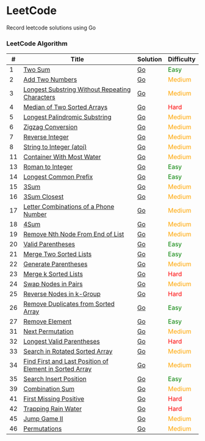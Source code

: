 # LeetCode

Record leetcode solutions using Go

### LeetCode Algorithm

| #   | Title                                                                                                                                            | Solution                                                                                                        | Difficulty                       |
|-----|--------------------------------------------------------------------------------------------------------------------------------------------------|-----------------------------------------------------------------------------------------------------------------|----------------------------------|
| 1   | [Two Sum](https://leetcode.cn/problems/two-sum/)                                                                                                 | [Go](./alg/go/twoSum/twoSum.go)                                                                                 | <font color=green>Easy</font>    |
| 2   | [Add Two Numbers](https://leetcode.cn/problems/add-two-numbers/)                                                                                 | [Go](./alg/go/addTwoNumbers/addTwoNumbers.go)                                                                   | <font color=orange>Medium</font> |
| 3   | [Longest Substring Without Repeating Characters](https://leetcode.cn/problems/longest-substring-without-repeating-characters/)                   | [Go](./alg/go/longestSubstringWithoutRepeatingCharacters/longestSubstringWithoutRepeatingCharacters.go)         | <font color=orange>Medium</font> |
| 4   | [Median of Two Sorted Arrays](https://leetcode.cn/problems/median-of-two-sorted-arrays/)                                                         | [Go](./alg/go/medianOfTwoSortedArrays/medianOfTwoSortedArrays.go)                                               | <font color=red>Hard</font>      |
| 5   | [Longest Palindromic Substring](https://leetcode.cn/problems/longest-palindromic-substring/)                                                     | [Go](./alg/go/longestPalindromicSubstring/longestPalindromicSubstring.2.go)                                     | <font color=orange>Medium</font> |
| 6   | [Zigzag Conversion](https://leetcode.cn/problems/zigzag-conversion/)                                                                             | [Go](./alg/go/zigzagConversion/zigzagConversion.go)                                                             | <font color=orange>Medium</font> |
| 7   | [Reverse Integer](https://leetcode.cn/problems/reverse-integer/)                                                                                 | [Go](./alg/go/reverseInteger/reverseInteger.go)                                                                 | <font color=orange>Medium</font> |
| 8   | [String to Integer (atoi)](https://leetcode.cn/problems/string-to-integer-atoi/)                                                                 | [Go](./alg/go/stringToIntegerAtoi/stringToIntegerAtoi.go)                                                       | <font color=orange>Medium</font> |
| 11  | [Container With Most Water](https://leetcode.cn/problems/container-with-most-water/)                                                             | [Go](./alg/go/containerWithMostWater/containerWithMostWater.go)                                                 | <font color=orange>Medium</font> |
| 13  | [Roman to Integer](https://leetcode.cn/problems/roman-to-integer/)                                                                               | [Go](./alg/go/romanToInteger/romanToInteger2.go)                                                                | <font color=green>Easy</font>    |
| 14  | [Longest Common Prefix](https://leetcode.cn/problems/longest-common-prefix/)                                                                     | [Go](./alg/go/longestCommonPrefix/longestCommonPrefix2.go)                                                      | <font color=green>Easy</font>    |
| 15  | [3Sum](https://leetcode.cn/problems/3sum/)                                                                                                       | [Go](./alg/go/3Sum/3Sum.go)                                                                                     | <font color=orange>Medium</font> |
| 16  | [3Sum Closest](https://leetcode.cn/problems/3sum-closest/)                                                                                       | [Go](./alg/go/3sumClosest/3sumClosest.go)                                                                       | <font color=orange>Medium</font> |
| 17  | [Letter Combinations of a Phone Number](https://leetcode.cn/problems/letter-combinations-of-a-phone-number/)                                     | [Go](./alg/go/letterCombinationsOfAPhoneNumber/letterCombinationsOfAPhoneNumber2.go)                            | <font color=orange>Medium</font> |
| 18  | [4Sum](https://leetcode.cn/problems/4sum/)                                                                                                       | [Go](./alg/go/4sum/4sum.go)                                                                                     | <font color=orange>Medium</font> |
| 19  | [Remove Nth Node From End of List](https://leetcode.cn/problems/remove-nth-node-from-end-of-list/)                                               | [Go](./alg/go/removeNthNodeFromEndOfList/removeNthNodeFromEndOfList.go)                                         | <font color=orange>Medium</font> |
| 20  | [Valid Parentheses](https://leetcode.cn/problems/valid-parentheses/)                                                                             | [Go](./alg/go/validParentheses/validParentheses.go)                                                             | <font color=green>Easy</font>    |
| 21  | [Merge Two Sorted Lists](https://leetcode.cn/problems/merge-two-sorted-lists/)                                                                   | [Go](./alg/go/mergeTwoSortedLists/mergeTwoSortedLists.go)                                                       | <font color=green>Easy</font>    |
| 22  | [Generate Parentheses](https://leetcode.cn/problems/generate-parentheses/)                                                                       | [Go](./alg/go/generateParentheses/generateParentheses.go)                                                       | <font color=orange>Medium</font> |
| 23  | [Merge k Sorted Lists](https://leetcode.cn/problems/merge-k-sorted-lists/)                                                                       | [Go](./alg/go/mergeKSortedLists/mergeKSortedLists.go)                                                           | <font color=red>Hard</font>      |
| 24  | [Swap Nodes in Pairs](https://leetcode.cn/problems/swap-nodes-in-pairs/)                                                                         | [Go](./alg/go/swapNodesInPairs/swapNodesInPairs.go)                                                             | <font color=orange>Medium</font> |
| 25  | [Reverse Nodes in k-Group](https://leetcode.cn/problems/reverse-nodes-in-k-group/)                                                               | [Go](./alg/go/reverseNodesInKGroup/reverseNodesInKGroup.go)                                                     | <font color=red>Hard</font>      |
| 26  | [Remove Duplicates from Sorted Array](https://leetcode.cn/problems/remove-duplicates-from-sorted-array/)                                         | [Go](./alg/go/removeDuplicatesFromSortedArray/removeDuplicatesFromSortedArray2.go)                              | <font color=green>Easy</font>    |
| 27  | [Remove Element](https://leetcode.cn/problems/remove-element/)                                                                                   | [Go](./alg/go/removeElement/removeElement.go)                                                                   | <font color=green>Easy</font>    |
| 31  | [Next Permutation](https://leetcode.cn/problems/next-permutation/)                                                                               | [Go](./alg/go/nextPermutation/nextPermutation.go)                                                               | <font color=orange>Medium</font> |
| 32  | [Longest Valid Parentheses](https://leetcode.cn/problems/longest-valid-parentheses/)                                                             | [Go](./alg/go/longestValidParentheses/longestValidParentheses.go)                                               | <font color=red>Hard</font>      |
| 33  | [Search in Rotated Sorted Array](https://leetcode.cn/problems/search-in-rotated-sorted-array/)                                                   | [Go](./alg/go/searchInRotatedSortedArray/searchInRotatedSortedArray.go)                                         | <font color=orange>Medium</font> |
| 34  | [Find First and Last Position of Element in Sorted Array](https://leetcode.cn/problems/find-first-and-last-position-of-element-in-sorted-array/) | [Go](./alg/go/findFirstAndLastPositionOfElementInSortedArray/findFirstAndLastPositionOfElementInSortedArray.go) | <font color=orange>Medium</font> |
| 35  | [Search Insert Position](https://leetcode.cn/problems/search-insert-position/)                                                                   | [Go](./alg/go/searchInsertPosition/searchInsertPosition.go)                                                     | <font color=green>Easy</font>    |
| 39  | [Combination Sum](https://leetcode.cn/problems/combination-sum/)                                                                                 | [Go](./alg/go/combinationSum/combinationSum.go)                                                                 | <font color=orange>Medium</font> |
| 41  | [First Missing Positive](https://leetcode.cn/problems/first-missing-positive/)                                                                   | [Go](./alg/go/firstMissingPositive/firstMissingPositive.go)                                                     | <font color=red>Hard</font>      |
| 42  | [Trapping Rain Water](https://leetcode.cn/problems/trapping-rain-water/)                                                                         | [Go](./alg/go/trappingRainWater/trappingRainWater.go)                                                           | <font color=red>Hard</font>      |
| 45  | [Jump Game II](https://leetcode.cn/problems/jump-game-ii/)                                                                                       | [Go](./alg/go/jumpGameIi/jumpGameIi.go)                                                                         | <font color=orange>Medium</font> |
| 46  | [Permutations](https://leetcode.cn/problems/permutations/)                                                                                       | [Go](./alg/go/permutations/permutations.go)                                                                     | <font color=orange>Medium</font> |
